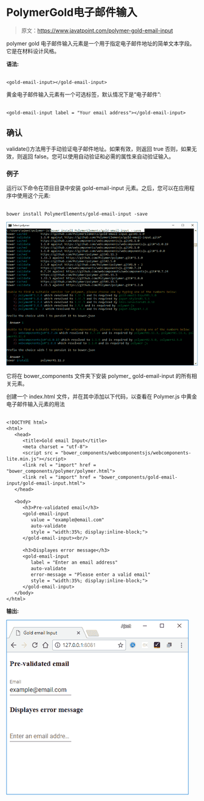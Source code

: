 # PolymerGold电子邮件输入

> 原文：<https://www.javatpoint.com/polymer-gold-email-input>

polymer gold 电子邮件输入元素是一个用于指定电子邮件地址的简单文本字段。它是在材料设计风格。

**语法:**

```

<gold-email-input></gold-email-input>

```

黄金电子邮件输入元素有一个可选标签，默认情况下是“电子邮件”:

```

<gold-email-input label = "Your email address"></gold-email-input>

```

## 确认

validate()方法用于手动验证电子邮件地址。如果有效，则返回 true 否则，如果无效，则返回 false。您可以使用自动验证和必需的属性来自动验证输入。

### 例子

运行以下命令在项目目录中安装 gold-email-input 元素。之后，您可以在应用程序中使用这个元素:

```

bower install PolymerElements/gold-email-input -save

```

![polymer gold email input](img/1773fc32b4361b070d05fea62085ae82.png)

它将在 bower_components 文件夹下安装 polymer_ gold-email-input 的所有相关元素。

创建一个 index.html 文件，并在其中添加以下代码，以查看在 Polymer.js 中黄金电子邮件输入元素的用法

```

<!DOCTYPE html>
<html>
   <head>
      <title>Gold email Input</title>
      <meta charset = "utf-8">
      <script src = "bower_components/webcomponentsjs/webcomponents-lite.min.js"></script>
      <link rel = "import" href = "bower_components/polymer/polymer.html">
      <link rel = "import" href = "bower_components/gold-email-input/gold-email-input.html">
   </head>

   <body>
      <h3>Pre-validated email</h3>
      <gold-email-input
         value = "example@email.com"
         auto-validate  
         style = "width:35%; display:inline-block;">
      </gold-email-input><br/>

      <h3>Displayes error message</h3>
      <gold-email-input 
         label = "Enter an email address" 
         auto-validate 
         error-message = "Please enter a valid email"
         style = "width:35%; display:inline-block;">
      </gold-email-input>	
   </body>
</html>

```

**输出:**

![gold email input](img/d9b93866da370363e492036c11e83a75.png)